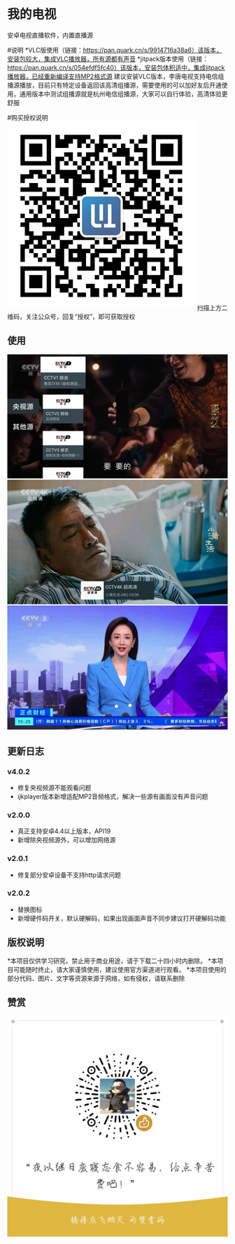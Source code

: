 # 我的电视

安卓电视直播软件，内置直播源

#说明
*VLC版使用（链接：https://pan.quark.cn/s/9914716a38a6）该版本，安装包较大，集成VLC播放器，所有源都有声音
*jitpack版本使用（链接：https://pan.quark.cn/s/054efdf5fc40）该版本，安装包体积适中，集成jitpack播放器，已经重新编译支持MP2格式源
建议安装VLC版本，李唐电视支持电信组播源播放，目前只有特定设备返回该高清组播源，需要使用的可以加好友后开通使用，通用版本中测试组播源就是杭州电信组播源，大家可以自行体验，高清体验更舒服

#购买授权说明
![image](./screenshots/ltkj.jpg)
扫描上方二维码，关注公众号，回复“授权”，即可获取授权

## 使用

![image](./screenshots/img_3.png)
![image](./screenshots/img_2.png)
![image](./screenshots/img_1.png)

## 更新日志

### v4.0.2
* 修复央视频源不能观看问题
* ijkplayer版本新增适配MP2音频格式，解决一些源有画面没有声音问题

### v2.0.0
* 真正支持安卓4.4以上版本，API19
* 新增除央视频源外，可以增加网络源

### v2.0.1
* 修复部分安卓设备不支持http请求问题

### v2.0.2
* 替换图标
* 新增硬件码开关，默认硬解码，如果出现画面声音不同步建议打开硬解码功能

## 版权说明
*本项目仅供学习研究，禁止用于商业用途，请于下载二十四小时内删除。
*本项目可能随时终止，请大家谨慎使用，建议使用官方渠道进行观看。
*本项目使用的部分代码、图片、文字等资源来源于网络，如有侵权，请联系删除

## 赞赏

![image](./screenshots/appreciate.jpg)